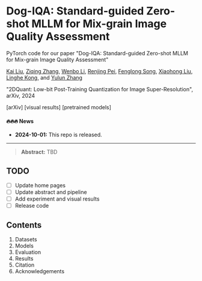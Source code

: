 # Dog-IQA: Standard-guided Zero-shot MLLM for Mix-grain Image Quality Assessment
PyTorch code for our paper "Dog-IQA: Standard-guided Zero-shot MLLM for Mix-grain Image Quality Assessment"


[Kai Liu](https://kai-liu001.github.io/), [Ziqing Zhang](), [Wenbo Li](https://fenglinglwb.github.io/), [Renjing Pei](), [Fenglong Song](), [Xiaohong Liu](), [Linghe Kong](https://www.cs.sjtu.edu.cn/~linghe.kong/), and [Yulun Zhang](http://yulunzhang.com/)

"2DQuant: Low-bit Post-Training Quantization for Image Super-Resolution", arXiv, 2024

[arXiv] [visual results] [pretrained models]

<!-- [Guihai Chen](https://cs.nju.edu.cn/gchen/index.htm) -->

#### 🔥🔥🔥 News

- **2024-10-01:** This repo is released.

---

> **Abstract:** TBD



## TODO

* [ ] Update home pages
* [ ] Update abstract and pipeline
* [ ] Add experiment and visual results
* [ ] Release code

## Contents

1. Datasets
1. Models
2. Evaluation
3. Results
4. Citation
5. Acknowledgements

